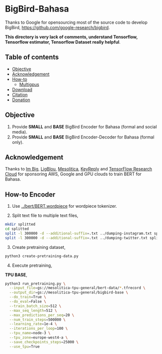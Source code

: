 # BigBird-Bahasa

Thanks to Google for opensourcing most of the source code to develop BigBird, https://github.com/google-research/bigbird.

**This directory is very lack of comments, understand Tensorflow, Tensorflow estimator, Tensorflow Dataset really helpful**.

## Table of contents
  * [Objective](#objective)
  * [Acknowledgement](#acknowledgement)
  * [How-to](#how-to)
    * [Multigpus](#multigpus)
  * [Download](#download)
  * [Citation](#citation)
  * [Donation](#donation)

## Objective

1. Provide **SMALL** and **BASE** BigBird Encoder for Bahasa (formal and social media).
2. Provide **SMALL** and **BASE** BigBird Encoder-Decoder for Bahasa (formal only).

## Acknowledgement

Thanks to [Im Big](https://www.facebook.com/imbigofficial/), [LigBlou](https://www.facebook.com/ligblou), [Mesolitica](https://mesolitica.com/), [KeyReply](https://www.keyreply.com/) and [TensorFlow Research Cloud](https://www.tensorflow.org/tfrc) for sponsoring AWS, Google and GPU clouds to train BERT for Bahasa.

## How-to Encoder

1. Use [../bert/BERT.wordpiece](../bert/BERT.wordpiece) for wordpiece tokenizer.

2. Split text file to multiple text files,

```bash
mkdir splitted
cd splitted
split -l 300000 -d --additional-suffix=.txt ../dumping-instagram.txt splitted-instagram
split -l 300000 -d --additional-suffix=.txt ../dumping-twitter.txt splitted-twitter
```

3. Create pretraining dataset,

```bash
python3 create-pretraining-data.py
```

4. Execute pretraining,

**TPU BASE**,

```bash
python3 run_pretraining.py \
  --input_file=gs://mesolitica-tpu-general/bert-data/*.tfrecord \
  --output_dir=gs://mesolitica-tpu-general/bigbird-base \
  --do_train=True \
  --do_eval=False \
  --train_batch_size=512 \
  --max_seq_length=512 \
  --max_predictions_per_seq=20 \
  --num_train_steps=500000 \
  --learning_rate=1e-4 \
  --iterations_per_loop=100 \
  --tpu_name=node-3 \
  --tpu_zone=europe-west4-a \
  --save_checkpoints_steps=25000 \
  --use_tpu=True
```